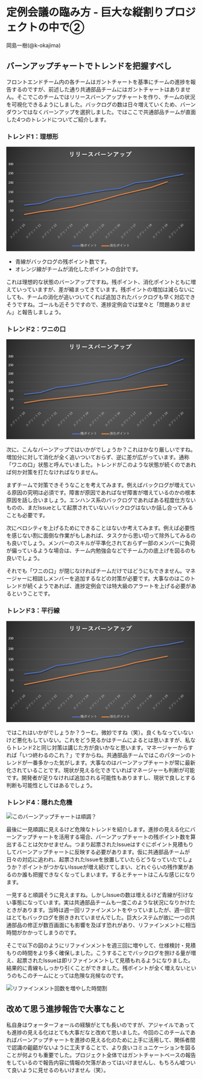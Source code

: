 # 定例会議の臨み方 - 巨大な縦割りプロジェクトの中で②

<div class="flushright">岡島一樹(@k-okajima)</div>

## バーンアップチャートでトレンドを把握すべし
フロントエンドチーム内の各チームはガントチャートを基準にチームの進捗を報告するのですが、前述した通り共通部品チームにはガントチャートはありません。そこでこのチームではリリースバーンアップチャートを作り、チームの状況を可視化できるようにしました。バックログの数は日々増えていくため、バーンダウンではなくバーンアップを選択しました。ではここで共通部品チームが直面した4つのトレンドについてご紹介します。

### トレンド1：理想形

![理想的なバーンアップチャート](images/chap-k-okajima2/burnup1.png)

- 青線がバックログの残ポイント数です。
- オレンジ線がチームが消化したポイントの合計です。

これは理想的な状態のバーンアップですね。残ポイント、消化ポイントともに増えていっていますが、差が縮まってきています。残ポイントの増加は減らないにしても、チームの消化が追いついてくれば追加されたバックログも早く対応できそうですね。ゴールも近そうですので、進捗定例会では堂々と「問題ありません」と報告しましょう。

### トレンド2：ワニの口

![ワニの口状態のバーンアップチャート](images/chap-k-okajima2/burnup2.png)

次に、こんなバーンアップではいかがでしょうか？これはかなり厳しいですね。増加分に対して消化が全く追いついておらず、逆に差が広がっています。通称「ワニの口」状態と呼んでいました。トレンドがこのような状態が続くのであれば何か対策を打たなければなりません。

まずチームで対策できそうなことを考えてみます。例えばバックログが増えている原因の究明は必須です。障害が原因であればなぜ障害が増えているのかの根本原因を話し合いましょう。エンハンス系のバックログであればある程度仕方ないものの、まだIssueとして起票されていないバックログはないか話し合ってみることも必要です。

次にベロシティを上げるためにできることはないか考えてみます。例えば必要性を感じない割に面倒な作業がもしあれば、タスクから思い切って除外してみるのも良いでしょう。メンバーのスキルが平準化されておらず一部のメンバーに負荷が偏っているような場合は、チーム内勉強会などでチーム力の底上げを図るのも良いでしょう。

それでも「ワニの口」が閉じなければチームだけではどうにもできません。マネージャーに相談しメンバーを追加するなどの対策が必要です。大事なのはこのトレンドが続くようであれば、進捗定例会では特大級のアラートを上げる必要があるということです。

### トレンド3：平行線

![平行線のバーンアップチャート](images/chap-k-okajima2/burnup3.png)

ではこれはいかがでしょうか？うーむ。微妙ですね（笑）。良くもなっていないけど悪化もしていない。これをどう見るかはチームによるとは思いますが、私ならトレンド2と同じ対策は講じた方が良いかなと思います。マネージャーからすれば「いつ終わるのこれ？」ですからね。共通部品チームではこのパターンのトレンドが一番多かった気がします。大事なのはバーンアップチャートが常に最新化されていることです。現状が見える化できていればマネージャーも判断が可能です。開発者が足りなければ追加される可能性もありますし、現状で良しとする判断も可能性としてはあるでしょう。

### トレンド4：隠れた危機

![このバーンアップチャートは順調？](images/chap-k-okajima3/burnup4.png)

最後に一見順調に見えるけど危険なトレンドを紹介します。進捗の見える化にバーンアップチャートを活用する場合、バーンアップチャートの残ポイント数を算出することは欠かせません。つまり起票されたIssueはすぐにポイント見積もりしてバーンアップチャートに反映する必要があります。仮に共通部品チームが日々の対応に追われ、起票されたIssueを放置していたらどうなっていたでしょうか？ポイントがつかないIssueが増え続けてしまい、どれぐらいの残作業があるのか誰も把握できなくなってしまいます。するとチャートはこんな感じになります。

一見すると順調そうに見えますね。しかしIssueの数は増えるけど青線が引けない事態になっています。実は共通部品チームも一度このような状況になりかけたときがあります。当時は週一回リファインメントをやっていましたが、週一回ではとてもバックログを捌ききれていませんでした。巨大システムが故に一つの共通部品の修正が数百画面にも影響を及ぼす恐れがあり、リファインメントに相当時間がかかってしまうのです。

そこで以下の図のようにリファインメントを週三回に増やして、仕様検討・見積もりの時間をより多く確保しました。こうすることでバックログを捌ける量が増え、起票されたIssueは即リファインメントして見積もれるようになりました。結果的に青線もしっかり引くことができました。残ポイントが全く増えないというのもこのチームにとっては危険な兆候なのです。

![リファインメント回数を増やした時間割](images/chap-k-okajima3/event2.png)

## 改めて思う進捗報告で大事なこと
私自身はウォーターフォールの経験がとても長いのですが、アジャイルであっても進捗の見える化はとても大事だなと改めて思いました。今回のこのチームであればバーンアップチャートを進捗の見える化のために上手に活用して、関係者間で認識の齟齬がないように工夫することで、より良いコミュニケーションを図ることが何よりも重要でした。プロジェクト全体ではガントチャートベースの報告をしているので報告内容に情報の欠落があってはいけませんし、もちろん嘘ついて良いように見せるのもいけません（笑）。